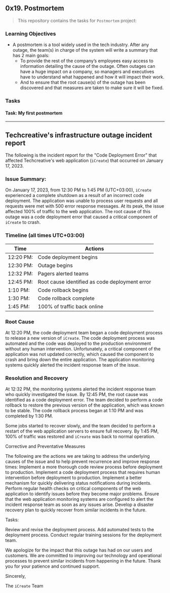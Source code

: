 ## 0x19. Postmortem

> This repository contains the tasks for `Postmortem` project:

### Learning Objectives

* A postmortem is a tool widely used in the tech industry. After any outage, the team(s) in charge of the system will write a summary that has 2 main goals:
    * To provide the rest of the company’s employees easy access to information detailing the cause of the outage. Often outages can have a huge impact on a company, so managers and executives have to understand what happened and how it will impact their work.
    * And to ensure that the root cause(s) of the outage has been discovered and that measures are taken to make sure it will be fixed.


### Tasks

#### Task: My first postmortem
____


## Techcreative's infrastructure outage incident report

The following is the incident report for the "Code Deployment Error" that affected Techcreative's web application (`iCreate`) that occurred on January 17, 2023.

### Issue Summary:

On January 17, 2023, from 12:30 PM to 1:45 PM (UTC+03:00), `iCreate` experienced a complete shutdown as a result of an incorrect code deployment. The application was unable to process user requests and all requests were met with 500 error response messages. At its peak, the issue affected 100% of traffic to the web application. The root cause of this outage was a code deployment error that caused a critical component of `iCreate` to crash.

### Timeline (all times UTC+03:00)
| Time | Actions |
| ------- | -------- |
|12:20 PM: | Code deployment begins |
|12:30 PM: | Outage begins |
|12:32 PM: | Pagers alerted teams |
|12:45 PM: | Root cause identified as code deployment error |
|1:10 PM: | Code rollback begins |
|1:30 PM: | Code rollback complete |
|1:45 PM: | 100% of traffic back online |

### Root Cause

At 12:20 PM, the code deployment team began a code deployment process to release a new version of `iCreate`. The code deployment process was automated and the code was deployed to the production environment without any human intervention. Unfortunately, a critical component of the application was not updated correctly, which caused the component to crash and bring down the entire application. The application monitoring systems quickly alerted the incident response team of the issue.

### Resolution and Recovery

At 12:32 PM, the monitoring systems alerted the incident response team who quickly investigated the issue. By 12:45 PM, the root cause was identified as a code deployment error. The team decided to perform a code rollback to restore the previous version of the application, which was known to be stable. The code rollback process began at 1:10 PM and was completed by 1:30 PM.

Some jobs started to recover slowly, and the team decided to perform a restart of the web application servers to ensure full recovery. By 1:45 PM, 100% of traffic was restored and `iCreate` was back to normal operation.

Corrective and Preventative Measures

The following are the actions we are taking to address the underlying causes of the issue and to help prevent recurrence and improve response times:
Implement a more thorough code review process before deployment to production.
Implement a code deployment process that requires human intervention before deployment to production.
Implement a better mechanism for quickly delivering status notifications during incidents.
Perform regular health checks on critical components of the web application to identify issues before they become major problems.
Ensure that the web application monitoring systems are configured to alert the incident response team as soon as any issues arise.
Develop a disaster recovery plan to quickly recover from similar incidents in the future.

Tasks:

Review and revise the deployment process.
Add automated tests to the deployment process.
Conduct regular training sessions for the deployment team.

We apologize for the impact that this outage has had on our users and customers. We are committed to improving our technology and operational processes to prevent similar incidents from happening in the future. Thank you for your patience and continued support.

Sincerely,

The `iCreate` Team



